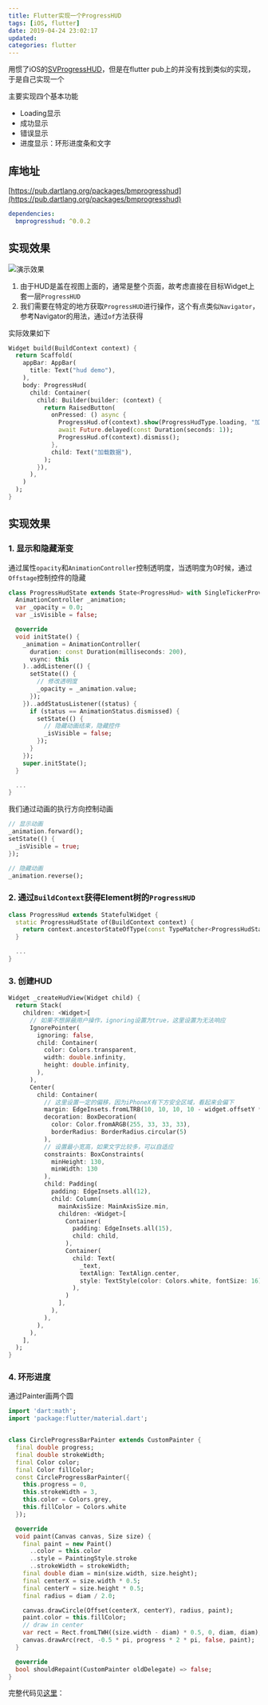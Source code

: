 ```yaml
---
title: Flutter实现一个ProgressHUD
tags: [iOS, flutter]
date: 2019-04-24 23:02:17
updated:
categories: flutter
---
```


用惯了iOS的[SVProgressHUD](https://github.com/SVProgressHUD/SVProgressHUD)，但是在flutter pub上的并没有找到类似的实现，于是自己实现一个

<!-- more -->

主要实现四个基本功能

* Loading显示
* 成功显示
* 错误显示
* 进度显示：环形进度条和文字

## 库地址

[https://pub.dartlang.org/packages/bmprogresshud](https://pub.dartlang.org/packages/bmprogresshud)

```yaml
dependencies:
  bmprogresshud: ^0.0.2
```

## 实现效果

![演示效果](https://user-gold-cdn.xitu.io/2019/4/24/16a4fd4d6d48cc8f?w=302&h=599&f=gif&s=387661)

1. 由于HUD是盖在视图上面的，通常是整个页面，故考虑直接在目标Widget上套一层`ProgressHUD`
2. 我们需要在特定的地方获取`ProgressHUD`进行操作，这个有点类似`Navigator`，参考Navigator的用法，通过`of`方法获得

实际效果如下

```dart
Widget build(BuildContext context) {
  return Scaffold(
    appBar: AppBar(
      title: Text("hud demo"),
    ),
    body: ProgressHud(
      child: Container(
        child: Builder(builder: (context) {
          return RaisedButton(
            onPressed: () async {
              ProgressHud.of(context).show(ProgressHudType.loading, "加载中...");
              await Future.delayed(const Duration(seconds: 1));
              ProgressHud.of(context).dismiss();
            },
            child: Text("加载数据"),
          );
        }),
      ),
    )
  );
}
```

## 实现效果

### 1. 显示和隐藏渐变

通过属性`opacity`和`AnimationController`控制透明度，当透明度为0时候，通过`Offstage`控制控件的隐藏

```dart
class ProgressHudState extends State<ProgressHud> with SingleTickerProviderStateMixin {
  AnimationController _animation;
  var _opacity = 0.0;
  var _isVisible = false;

  @override
  void initState() {
    _animation = AnimationController(
      duration: const Duration(milliseconds: 200), 
      vsync: this
    )..addListener(() {
      setState(() {
        // 修改透明度
        _opacity = _animation.value;
      });
    })..addStatusListener((status) {
      if (status == AnimationStatus.dismissed) {
        setState(() {
          // 隐藏动画结束，隐藏控件
          _isVisible = false;          
        });
      }
    });
    super.initState();
  }

  ...
}
```

我们通过动画的执行方向控制动画

```dart
// 显示动画
_animation.forward();
setState(() {
  _isVisible = true;
});

// 隐藏动画
_animation.reverse();
```

### 2. 通过`BuildContext`获得Element树的`ProgressHUD`

```dart
class ProgressHud extends StatefulWidget {
  static ProgressHudState of(BuildContext context) {
    return context.ancestorStateOfType(const TypeMatcher<ProgressHudState>());
  }

  ...
}
```

### 3. 创建HUD

```dart
Widget _createHudView(Widget child) {
  return Stack(
    children: <Widget>[
      // 如果不想屏蔽用户操作，ignoring设置为true，这里设置为无法响应
      IgnorePointer(
        ignoring: false,
        child: Container(
          color: Colors.transparent,
          width: double.infinity,
          height: double.infinity,
        ),
      ),
      Center(
        child: Container(
          // 这里设置一定的偏移，因为iPhoneX有下方安全区域，看起来会偏下
          margin: EdgeInsets.fromLTRB(10, 10, 10, 10 - widget.offsetY * 2),
          decoration: BoxDecoration(
            color: Color.fromARGB(255, 33, 33, 33), 
            borderRadius: BorderRadius.circular(5)
          ),
          // 设置最小宽高，如果文字比较多，可以自适应
          constraints: BoxConstraints(
            minHeight: 130,
            minWidth: 130
          ),
          child: Padding(
            padding: EdgeInsets.all(12),
            child: Column(
              mainAxisSize: MainAxisSize.min,
              children: <Widget>[
                Container(
                  padding: EdgeInsets.all(15),
                  child: child,
                ),
                Container(
                  child: Text(
                    _text,
                    textAlign: TextAlign.center,
                    style: TextStyle(color: Colors.white, fontSize: 16)
                  ),
                )
              ],
            ),
          ),
        ),
      ),
    ],
  );
}
```

### 4. 环形进度

通过Painter画两个圆

```dart
import 'dart:math';
import 'package:flutter/material.dart';


class CircleProgressBarPainter extends CustomPainter {
  final double progress;
  final double strokeWidth;
  final Color color;
  final Color fillColor;
  const CircleProgressBarPainter({
    this.progress = 0, 
    this.strokeWidth = 3,
    this.color = Colors.grey,
    this.fillColor = Colors.white
  });

  @override
  void paint(Canvas canvas, Size size) {
    final paint = new Paint()
      ..color = this.color
      ..style = PaintingStyle.stroke
      ..strokeWidth = strokeWidth;
    final double diam = min(size.width, size.height);
    final centerX = size.width * 0.5;
    final centerY = size.height * 0.5;
    final radius = diam / 2.0;

    canvas.drawCircle(Offset(centerX, centerY), radius, paint);
    paint.color = this.fillColor;
    // draw in center
    var rect = Rect.fromLTWH((size.width - diam) * 0.5, 0, diam, diam);
    canvas.drawArc(rect, -0.5 * pi, progress * 2 * pi, false, paint);
  }

  @override
  bool shouldRepaint(CustomPainter oldDelegate) => false;
}
```

完整代码见[这里](https://github.com/zhengbomo/bmprogresshud)：